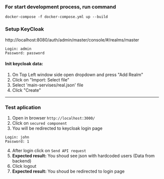 ### For start development process, run command

```
docker-compose -f docker-compose.yml up --build
```

### Setup KeyCloak

http://localhost:8080/auth/admin/master/console/#/realms/master

```
Login: admin
Password: password
```

#### Init keycloak data:
1. On Top Left window side open dropdown and press "Add Realm"
2. Click on "Import: Select file"
3. Select 'main-servises/real.json' file
4. Click "Create"

----------------------

### Test aplication

1. Open in browser `http://localhost:3000/`
2. Click on `secured component`
3. You will be redirected to keycloak login page
```
Login: john
Password: 1
```
4. After login click on `Send API request`
5. __Expected result:__ You shoud see json with hardcoded users (Data from backend)
6. Click logout
5. __Expected result:__ You shoud be redirected to login page

